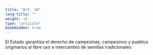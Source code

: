 ```yaml
---
title: "Art. 18"
long-title: ""
weight: 18
type: "articulo"
bookHidden: true
---
```

El Estado garantiza el derecho de campesinas, campesinos y pueblos originarios al libre uso e intercambio de semillas tradicionales.
